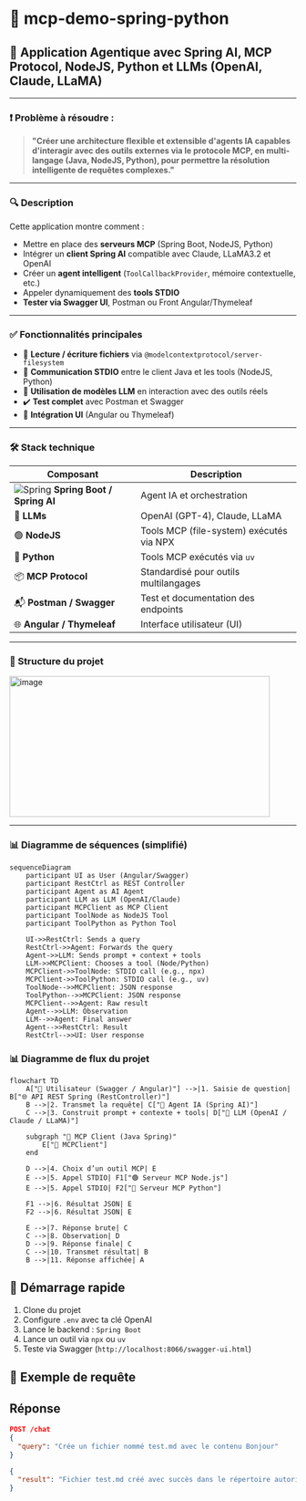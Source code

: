 # 🤖 mcp-demo-spring-python

## 🧠 Application Agentique avec Spring AI, MCP Protocol, NodeJS, Python et LLMs (OpenAI, Claude, LLaMA)

---

### ❗ Problème à résoudre :

> **"Créer une architecture flexible et extensible d'agents IA capables d'interagir avec des outils externes via le protocole MCP, en multi-langage (Java, NodeJS, Python), pour permettre la résolution intelligente de requêtes complexes."**

---

### 🔍 Description

Cette application montre comment :

- Mettre en place des **serveurs MCP** (Spring Boot, NodeJS, Python)
- Intégrer un **client Spring AI** compatible avec Claude, LLaMA3.2 et OpenAI
- Créer un **agent intelligent** (`ToolCallbackProvider`, mémoire contextuelle, etc.)
- Appeler dynamiquement des **tools STDIO**
- **Tester via Swagger UI**, Postman ou Front Angular/Thymeleaf

---

### ✅ Fonctionnalités principales

- 📁 **Lecture / écriture fichiers** via `@modelcontextprotocol/server-filesystem`
- 🔁 **Communication STDIO** entre le client Java et les tools (NodeJS, Python)
- 🧠 **Utilisation de modèles LLM** en interaction avec des outils réels
- ✔️ **Test complet** avec Postman et Swagger
- 🎨 **Intégration UI** (Angular ou Thymeleaf)

---

### 🛠️ Stack technique

| Composant | Description |
|----------|-------------|
| ![Spring](https://cdn.jsdelivr.net/gh/devicons/devicon/icons/spring/spring-original.svg) **Spring Boot / Spring AI** | Agent IA et orchestration |
| 🧠 **LLMs** | OpenAI (GPT-4), Claude, LLaMA |
| 🟢 **NodeJS** | Tools MCP (file-system) exécutés via NPX |
| 🐍 **Python** | Tools MCP exécutés via `uv` |
| 📦 **MCP Protocol** | Standardisé pour outils multilangages |
| 📬 **Postman / Swagger** | Test et documentation des endpoints |
| 🌐 **Angular / Thymeleaf** | Interface utilisateur (UI) |

---

### 📂 Structure du projet

<img width="457" height="247" alt="image" src="https://github.com/user-attachments/assets/23679997-af78-4ce5-8b1c-bcea982f608f" />


---

### 📊 Diagramme de séquences (simplifié)

```mermaid
sequenceDiagram
    participant UI as User (Angular/Swagger)
    participant RestCtrl as REST Controller
    participant Agent as AI Agent
    participant LLM as LLM (OpenAI/Claude)
    participant MCPClient as MCP Client
    participant ToolNode as NodeJS Tool
    participant ToolPython as Python Tool

    UI->>RestCtrl: Sends a query
    RestCtrl->>Agent: Forwards the query
    Agent->>LLM: Sends prompt + context + tools
    LLM->>MCPClient: Chooses a tool (Node/Python)
    MCPClient->>ToolNode: STDIO call (e.g., npx)
    MCPClient->>ToolPython: STDIO call (e.g., uv)
    ToolNode-->>MCPClient: JSON response
    ToolPython-->>MCPClient: JSON response
    MCPClient-->>Agent: Raw result
    Agent-->>LLM: Observation
    LLM-->>Agent: Final answer
    Agent-->>RestCtrl: Result
    RestCtrl-->>UI: User response
```

### 📊 Diagramme de flux du projet

```mermaid
flowchart TD
    A["🧑 Utilisateur (Swagger / Angular)"] -->|1. Saisie de question| B["🌐 API REST Spring (RestController)"]
    B -->|2. Transmet la requête| C["🧠 Agent IA (Spring AI)"]
    C -->|3. Construit prompt + contexte + tools| D["🧠 LLM (OpenAI / Claude / LLaMA)"]

    subgraph "🔁 MCP Client (Java Spring)"
        E["🔗 MCPClient"]
    end

    D -->|4. Choix d’un outil MCP| E
    E -->|5. Appel STDIO| F1["🟢 Serveur MCP Node.js"]
    E -->|5. Appel STDIO| F2["🐍 Serveur MCP Python"]

    F1 -->|6. Résultat JSON| E
    F2 -->|6. Résultat JSON| E

    E -->|7. Réponse brute| C
    C -->|8. Observation| D
    D -->|9. Réponse finale| C
    C -->|10. Transmet résultat| B
    B -->|11. Réponse affichée| A
```

## 🚀 Démarrage rapide

1. Clone du projet  
2. Configure `.env` avec ta clé OpenAI  
3. Lance le backend : `Spring Boot`  
4. Lance un outil via `npx` ou `uv`  
5. Teste via Swagger (`http://localhost:8066/swagger-ui.html`)

## 🧪 Exemple de requête

## Réponse
```json
POST /chat
{
  "query": "Crée un fichier nommé test.md avec le contenu Bonjour"
}

{
  "result": "Fichier test.md créé avec succès dans le répertoire autorisé"
}
```

